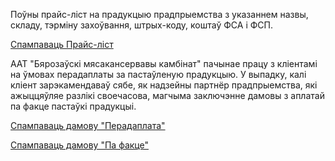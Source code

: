 ﻿Поўны прайс-ліст на прадукцыю прадпрыемства з указаннем назвы, складу, тэрміну захоўвання, штрых-коду, коштаў ФСА і ФСП.

[Спампаваць Прайс-ліст](http://meat.by/bmkk/bmkk/download/price.zip)  

ААТ "Бярозаўскі мясакансервавы камбінат" пачынае працу з кліентамі на ўмовах перадаплаты за пастаўленую прадукцыю. У выпадку, калі кліент зарэкамендаваў сябе, як надзейны партнёр прадпрыемства, які ажыццяўляе разлікі своечасова, магчыма заключэнне дамовы з аплатай па факце пастаўкі прадукцыі.

[Спампаваць дамову "Перадаплата"](http://meat.by/bmkk/new/data/downloads/dog_pred.zip)  

[Спампаваць дамову "Па факце"](http://meat.by/bmkk/new/data/downloads/dog_fakt.zip)